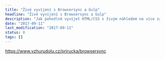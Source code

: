 ```yaml
---
title: "Živé vyvíjení s Browsersync a Gulp"
headline: "Živé vyvíjení s Browsersync a Gulp"
description: "Jak pohodlně vyvíjet HTML/CSS s živým náhledem na více zařízeních zároveň."
date: "2017-09-11"
last_modification: "2017-09-11"
status: 0
tags: []
---
```


https://www.vzhurudolu.cz/prirucka/browsersync